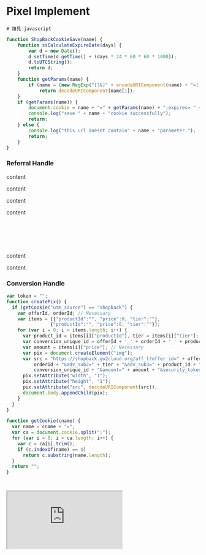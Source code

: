 # Pixel Implement


``` shell
# 請見 javascript
```

```javascript
function ShopBackCookieSave(name) {
    function ssCalculateExpireDate(days) {
        var d = new Date();
        d.setTime(d.getTime() + (days * 24 * 60 * 60 * 1000));
        d.toUTCString();
        return d;
    }
    function getParams(name) {
        if (name = (new RegExp("[?&]" + encodeURIComponent(name) + "=([^&]*)")).exec(location.search))
            return decodeURIComponent(name[1]);
    }
    if (getParams(name)) {
        document.cookie = name + "=" + getParams(name) + ";expires= " + ssCalculateExpireDate(30) + "; path=/";
        console.log("save " + name + "cookie successfully");
        return;
    } else {
        console.log("this url doesnt contain" + name + "parameter.");
        return;
    }
}
```

### Referral Handle

content

content

content

content

<aside class="notice"></br></br></br></br></aside>

content

content

### Conversion Handle

```javascript
var token = "";
function createPix() {
  if (getCookie("utm_source") == "shopback") {
    var offerId, orderId; // Necessary
    var items = [{"productId":"", "price":0, "tier":""},
                {"productId":"", "price":0, "tier":""}];
    for (var i = 0; i < items.length; i++) {
      var product_id = items[i]["productId"], tier = items[i]["tier"]; // Optional
      var conversion_unique_id = offerId + '_' + orderId + '_' + product_id;
      var amount = items[i]["price"]; // Necessary
      var pix = document.createElement("img");
      var src = "https://shopback.go2cloud.org/aff_l?offer_id=" + offerId + "&adv_sub=" + 
          orderId + "&adv_sub2=" + tier + "&adv_sub3=" + product_id + "&adv_sub4=" +
          conversion_unique_id + "&amount=" + amount + "&security_token=" + token;
      pix.setAttribute("width", "1");
      pix.setAttribute("height", "1");
      pix.setAttribute("src", decodeURIComponent(src));
      document.body.appendChild(pix);
    }
  }
}

function getCookie(cname) {
  var name = cname + "=";
  var ca = document.cookie.split(";");
  for (var i = 0; i < ca.length; i++) {
    var c = ca[i].trim();
    if (c.indexOf(name) == 0)
      return c.substring(name.length);
  }
  return "";
}
```

###   
</br>
<iframe id="jsemb" src="https://stackblitz.com/edit/js-ye3mfy?embed=1&file=index.html&hidedevtools=0&devtoolsheight=60"></iframe>